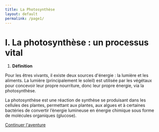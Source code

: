 ```yaml
---
title: La Photosynthèse
layout: default
permalink: /page1/
---
```


# I. La photosynthèse : un processus vital
1. **Définition**

Pour les êtres vivants, il existe deux sources d'énergie : la lumière et les aliments. La lumière (principalement le soleil) est utilisée par les végétaux pour concevoir leur propre nourriture, donc leur propre énergie, via la photosynthèse.

La photosynthèse est une réaction de synthèse se produisant dans les cellules des plantes, permettant aux plantes, aux algues et à certaines bactéries de convertir l’énergie lumineuse en énergie chimique sous forme de molécules organiques (glucose).

<a href="/la-photosynthese/page2/" class="btn">Continuer l'aventure</a>
